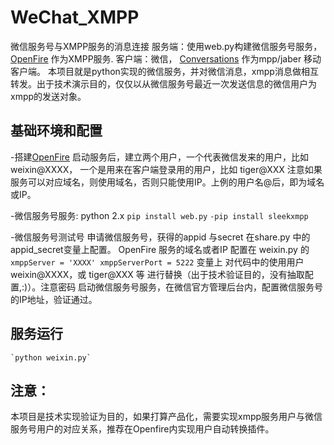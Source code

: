 # WeChat_XMPP
    
   微信服务号与XMPP服务的消息连接
   服务端：使用web.py构建微信服务号服务，[OpenFire](http://www.igniterealtime.org/projects/openfire/) 作为XMPP服务.
   客户端：微信， [Conversations](https://github.com/siacs/Conversations) 作为mpp/jaber 移动客户端。
   本项目就是python实现的微信服务，并对微信消息，xmpp消息做相互转发。出于技术演示目的，仅仅以从微信服务号最近一次发送信息的微信用户为xmpp的发送对象。
   
   
## 基础环境和配置

-搭建[OpenFire](http://www.igniterealtime.org/projects/openfire/)
    启动服务后，建立两个用户，一个代表微信发来的用户，比如weixin@XXXX， 一个是用来在客户端登录用的用户，比如 tiger@XXX
    注意如果服务可以对应域名，则使用域名，否则只能使用IP。上例的用户名@后，即为域名或IP。
    
-微信服务号服务:
    python 2.x
    `pip install web.py`
    `-pip install sleekxmpp`

-微信服务号测试号
    申请微信服务号，获得的appid 与secret 在share.py 中的appid_secret变量上配置。
    OpenFire 服务的域名或者IP 配置在 weixin.py 的 `xmppServer = 'XXXX' xmppServerPort = 5222` 变量上
    对代码中的使用用户 weixin@XXXX，或  tiger@XXX 等 进行替换（出于技术验证目的，没有抽取配置,:)）。注意密码
    启动微信服务号服务，在微信官方管理后台内，配置微信服务号的IP地址，验证通过。
    
## 服务运行
    `python weixin.py`
    
    
## 注意：
   本项目是技术实现验证为目的，如果打算产品化，需要实现xmpp服务用户与微信服务号用户的对应关系，推荐在Openfire内实现用户自动转换插件。


